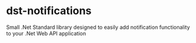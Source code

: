 # dst-notifications
Small .Net Standard library designed to easily add notification functionality to your .Net Web API application
